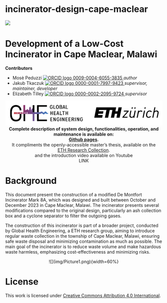 # incinerator-design-cape-maclear
<!-- badges: start -->

[![](https://img.shields.io/badge/License-CC_BY_4.0-lightgrey.svg)](https://creativecommons.org/licenses/by/4.0/)

<!-- badges: end -->

<h1> Development of a Low-Cost Incinerator in Cape Maclear, Malawi </h1>

<b>Contributors</b>  
- Mosè Peduzzi <a href="https://orcid.org/0009-0004-6055-3835">
<img alt="ORCID logo" src="https://info.orcid.org/wp-content/uploads/2019/11/orcid_16x16.png" width="16" height="16" /> 0009-0004-6055-3835
</a> *author*  
- Jakub Tkaczuk <a href="https://orcid.org/0000-0001-7997-9423">
<img alt="ORCID logo" src="https://info.orcid.org/wp-content/uploads/2019/11/orcid_16x16.png" width="16" height="16" /> 0000-0001-7997-9423
</a> *supervisor, maintainer, developer*  
- Elizabeth Tilley <a href="https://orcid.org/0000-0002-2095-9724">
<img alt="ORCID logo" src="https://info.orcid.org/wp-content/uploads/2019/11/orcid_16x16.png" width="16" height="16" /> 0000-0002-2095-9724
</a> *supervisor*  

<p align="middle"> 
<img src="img/ETH_GHE_logo.svg" width=600>
<br>
<b>Complete description of system design, functionalities, operation, and maintenance is available on:<br \>
<a href="https://global-health-engineering.github.io/incinerator-design-cape-maclear/">Github pages</a>.
</b>
<br>
It compliments the openly-accessible master’s thesis, available on the<br \>  
<a href="https://www.research-collection.ethz.ch/handle/20.500.11850/670633">ETH Research Collection</a>.
<br>
and the introduction video available on Youtube<br \>
LINK
</p>

# Background

This document present the construction of a modified De Montfort Incinerator Mark 8A, which was designed and built between October and December 2023 in Cape Maclear, Malawi. The incinerator presents several modifications compared to the original design, particularly an ash collection box and a cyclone separator to filter the outgoing gases.

The construction of this incinerator is part of a broader project, conducted by Global Health Engineering, a ETH research group, aiming to introduce regular waste collection in the township of Cape Maclear, Malawi, ensuring safe waste disposal and minimizing contamination as much as possible. 
The main goal of the incinerator is to reduce waste volume and make hazardous waste harmless, emphasizing cost-effectiveness and minimizing risks.
<p align="middle"> 
![](img/Picture1.png){width=60%}
</p>

# License

This work is licensed under
[Creative Commons Attribution 4.0 International](https://github.com/Global-Health-Engineering/incinerator-design-cape-maclear/blob/main/LICENSE.md).
